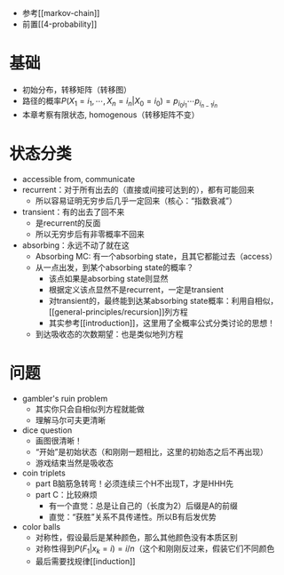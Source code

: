 - 参考[[markov-chain]]
- 前置[[4-probability]]
# 基础
- 初始分布，转移矩阵（转移图）
- 路径的概率$P(X_1=i_1,\cdots,X_n=i_n|X_0=i_0) = p_{i_0 i_1}\cdots p_{i_{n-1}i_n}$
- 本章考察有限状态, homogenous（转移矩阵不变）
# 状态分类
- accessible from, communicate
- recurrent：对于所有出去的（直接或间接可达到的），都有可能回来
  - 所以容易证明无穷步后几乎一定回来（核心：“指数衰减”）
- transient：有的出去了回不来
  - 是recurrent的反面
  - 所以无穷步后有非零概率不回来
- absorbing：永远不动了就在这
  - Absorbing MC: 有一个absorbing state，且其它都能过去（access）
  - 从一点出发，到某个absorbing state的概率？
    - 该点如果是absorbing state则显然
    - 根据定义该点显然不是recurrent，一定是transient
    - 对transient的，最终能到达某absorbing state概率：利用自相似，[[general-principles/recursion]]列方程
    - 其实参考[[introduction]]，这里用了全概率公式分类讨论的思想！
  - 到达吸收态的次数期望：也是类似地列方程
# 问题
- gambler's ruin problem
  - 其实你只会自相似列方程就能做
  - 理解马尔可夫更清晰
- dice question
  - 画图很清晰！
  - “开始”是初始状态（和刚刚一题相比，这里的初始态之后不再出现）
  - 游戏结束当然是吸收态
- coin triplets
  - part B脑筋急转弯！必须连续三个H不出现T，才是HHH先
  - part C：比较麻烦
    - 有一个直觉：总是让自己的（长度为2）后缀是A的前缀
    - 直觉：“获胜”关系不具传递性。所以B有后发优势
- color balls
  - 对称性，假设最后是某种颜色，那么其他颜色没有本质区别
  - 对称性得到$P(F_1|x_{k}=i) = i/n$（这个和刚刚反过来，假装它们不同颜色
  - 最后需要找规律[[induction]]
